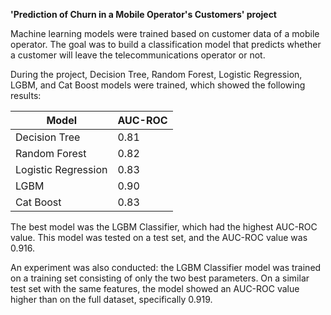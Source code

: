 **'Prediction of Churn in a Mobile Operator's Customers' project**

Machine learning models were trained based on customer data of a mobile operator. The goal was to build a classification model that predicts whether a customer will leave the telecommunications operator or not.

During the project, Decision Tree, Random Forest, Logistic Regression, LGBM, and Cat Boost models were trained, which showed the following results:

|Model|AUC-ROC|
|----|----|
|Decision Tree|0.81|
|Random Forest|0.82|
|Logistic Regression|0.83|
|LGBM|0.90|
|Cat Boost|0.83|

The best model was the LGBM Classifier, which had the highest AUC-ROC value. This model was tested on a test set, and the AUC-ROC value was 0.916.

An experiment was also conducted: the LGBM Classifier model was trained on a training set consisting of only the two best parameters. On a similar test set with the same features, the model showed an AUC-ROC value higher than on the full dataset, specifically 0.919.
